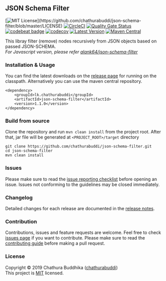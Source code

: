 ## JSON Schema Filter

[![MIT License](https://img.shields.io/apm/l/atomic-design-ui.svg?)](https://github.com/chathurabuddi/json-schema-filter/blob/master/LICENSE)
[![CircleCI](https://circleci.com/gh/chathurabuddi/json-schema-filter.svg?style=shield)](https://circleci.com/gh/chathurabuddi/json-schema-filter)
[![Quality Gate Status](https://sonarcloud.io/api/project_badges/measure?project=chathurabuddi_json-schema-filter&metric=alert_status)](https://sonarcloud.io/dashboard?id=chathurabuddi_json-schema-filter)
[![codebeat badge](https://codebeat.co/badges/034dea9c-65fa-479a-98b9-5ea968236dd3)](https://codebeat.co/projects/github-com-chathurabuddi-json-schema-filter-master)
[![codecov](https://codecov.io/gh/chathurabuddi/json-schema-filter/branch/master/graph/badge.svg)](https://codecov.io/gh/chathurabuddi/json-schema-filter)
[![Latest Version](https://img.shields.io/github/v/release/chathurabuddi/json-schema-filter)](https://github.com/chathurabuddi/json-schema-filter/releases/latest)
[![Maven Central](https://img.shields.io/maven-central/v/lk.chathurabuddi/json-schema-filter.svg?label=Maven%20Central)](https://search.maven.org/search?q=g:%22lk.chathurabuddi%22%20AND%20a:%22json-schema-filter%22)

This libray filter (remove) nodes recursively from JSON objects based on passed JSON-SCHEMA.  
_For Javascript version, please refer [alank64/json-schema-filter](https://github.com/alank64/json-schema-filter)_

### Installation & Usage  
You can find the latest downloads on the [release page](https://github.com/chathurabuddi/json-schema-filter/releases) for running on the classpath. Alternatively you can use the maven central repository.
    
    <dependency>
        <groupId>lk.chathurabuddi</groupId>
        <artifactId>json-schema-filter</artifactId>
        <version>1.1.0</version>
    </dependency>

### Build from source  
Clone the repository and run `mvn clean install` from the project root. After that, jar file will be generated at `<PROJECT_ROOT>/target` directory
    
    git clone https://github.com/chathurabuddi/json-schema-filter.git
    cd json-schema-filter
    mvn clean install

### Issues
Please make sure to read the 
[issue reporting checklist](https://github.com/chathurabuddi/json-schema-filter/blob/master/CONTRIBUTING.md#issue-reporting-guidelines) 
before opening an issue. Issues not conforming to the guidelines may be closed immediately.

### Changelog
Detailed changes for each release are documented in the [release notes](https://github.com/chathurabuddi/json-schema-filter/releases).

### Contribution
Contributions, issues and feature requests are welcome. Feel free to check 
[issues page](https://github.com/chathurabuddi/json-schema-filter/issues) 
if you want to contribute. Please make sure to read the 
[contributing guide](https://github.com/chathurabuddi/json-schema-filter/blob/master/CONTRIBUTING.md) 
before making a pull request.

### License
Copyright © 2019 Chathura Buddhika ([chathurabuddi](http://chathurabuddi.lk))  
This project is [MIT](http://opensource.org/licenses/MIT) licensed.
